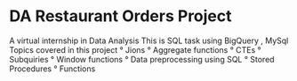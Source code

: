 # DA Restaurant Orders Project
A virtual internship in Data Analysis
This is SQL task using BigQuery , MySql 
Topics covered in this project 
° Jions
° Aggregate functions
° CTEs
° Subquiries
° Window functions 
° Data preprocessing using SQL
° Stored Procedures
° Functions
